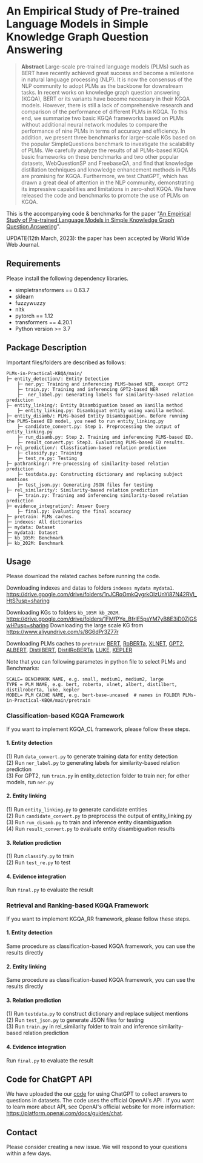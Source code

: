# An Empirical Study of Pre-trained Language Models in Simple Knowledge Graph Question Answering

> **Abstract**
Large-scale pre-trained language models (PLMs) such as BERT have recently achieved great success and become a milestone in natural language processing (NLP). It is now the consensus of the NLP community to adopt PLMs as the backbone for downstream tasks. In recent works on knowledge graph question answering (KGQA), BERT or its variants have become necessary in their KGQA models. However, there is still a lack of comprehensive research and comparison of the performance of different PLMs in KGQA. To this end, we summarize two basic KGQA frameworks based on PLMs without additional neural network modules to compare the performance of nine PLMs in terms of accuracy and efficiency. In addition, we present three benchmarks for larger-scale KGs based on the popular SimpleQuestions benchmark to investigate the scalability of PLMs. We carefully analyze the results of all PLMs-based KGQA basic frameworks on these benchmarks and two other popular datasets, WebQuestionSP and FreebaseQA, and find that knowledge distillation techniques and knowledge enhancement methods in PLMs are promising for KGQA. Furthermore, we test ChatGPT, which has drawn a great deal of attention in the NLP community, demonstrating its impressive capabilities and limitations in zero-shot KGQA. We have released the code and benchmarks to promote the use of PLMs on KGQA.

This is the accompanying code & benchmarks for the paper "[An Empirical Study of Pre-trained Language Models in Simple Knowledge Graph Question Answering](https://arxiv.org/abs/2303.10368)".

UPDATE(12th March, 2023): the paper has been accepted by World Wide Web Journal.

## Requirements
Please install the following dependency libraries.
- simpletransformers == 0.63.7
- sklearn
- fuzzywuzzy
- nltk
- pytorch == 1.12
- transformers == 4.20.1
- Python version >= 3.7

## Package Description
Important files/folders are described as follows:

```
PLMs-in-Practical-KBQA/main/
├─ entity_detection/: Entity Detection
    ├─ ner.py: Training and inferencing PLMS-based NER, except GPT2
    ├─ train.py: Training and inferencing GPT2-based NER
    ├─  ner_label.py: Generating labels for similarity-based relation prediction
├─ entity_linking/: Entity Disambiguation based on Vanilla method
    ├─ entity_linking.py: Disambiguat entity using vanilla method. 
├─ entity_disamb/: PLMs-based Entity Disambiguation. Before running the PLMS-based ED model, you need to run entity_linking.py
    ├─ candidate_convert.py: Step 1. Preprocessing the output of entity_linking.py
    ├─ run_disamb.py: Step 2. Training and inferencing PLMS-based ED. 
    ├─ result_convert.py: Step3. Evaluating PLMS-based ED results.
├─ rel_prediction/: Classfication-based relation prediction
    ├─ classify.py: Training
    ├─ test_re.py: Testing
├─ pathranking/: Pre-processing of similarity-based relation prediction
    ├─ testdata.py: Constructing dictionary and replacing subject mentions
    ├─ test_json.py: Generating JSON files for testing
├─ rel_similarity/: Similarity-based relation prediction
    ├─ train.py: Training and inferencing similarity-based relation prediction
├─ evidence_integration/: Answer Query
    ├─ final.py: Evaluating the final accuracy
├─ pretrain: PLMs caches.
├─ indexes: All dictionaries
├─ mydata: Dataset
├─ mydata1: Dataset
├─ kb_105M: Benchmark
├─ kb_202M: Benchmark
```


## Usage
Please download the related caches before running the code.

Downloading indexes and datas to folders ```indexes mydata mydata1```. https://drive.google.com/drive/folders/1nJCRoOmkQygrkOIzUnYi87N42RVI_HtS?usp=sharing

Downloading KGs to folders ```kb_105M kb_202M```. https://drive.google.com/drive/folders/1FMfPYe_BfrlE5psYM7yB8E3iD0ZjGSwH?usp=sharing
Downloading the large scale KG from https://www.aliyundrive.com/s/8G6dPr3Z77r

Downloading PLMs caches to ```pretrain```: [BERT](https://huggingface.co/bert-base-uncased), [RoBERTa](https://huggingface.co/roberta-base), [XLNET](https://huggingface.co/xlnet-base-cased), [GPT2](https://huggingface.co/gpt2), [ALBERT](https://huggingface.co/albert-base-v2), [DistilBERT](https://huggingface.co/distilbert-base-uncased), [DistilRoBERTa](https://huggingface.co/distilroberta-base), [LUKE](https://huggingface.co/studio-ousia/luke-base), [KEPLER](https://github.com/THU-KEG/KEPLER)

Note that you can following parametes in python file to select PLMs and Benchmarks:
```
SCALE= BENCHMARK NAME, e.g. small, medium1, medium2, large
TYPE = PLM NAME, e.g. bert, roberta, xlnet, albert, distilbert, distilroberta, luke, kepler
MODEL= PLM CACHE NAME, e.g. bert-base-uncased  # names in FOLDER PLMs-in-Practical-KBQA/main/pretrain
```

### Classification-based KGQA Framework
If you want to implement KGQA_CL framework, please follow these steps.
#### 1. Entity detection
(1) Run ```data_convert.py``` to generate training data for entity detection  
(2) Run ```ner_label.py``` to generating labels for similarity-based relation prediction  
(3) For GPT2, run ```train.py``` in entity_detection folder to train ner; for other models, run ```ner.py```
#### 2. Entity linking
(1) Run ```entity_linking.py``` to generate candidate entities  
(2) Run ```candidate_convert.py``` to preprocess the output of entity_linking.py  
(3) Run ```run_disamb.py``` to train and inference entity disambiguation  
(4) Run ```result_convert.py``` to evaluate entity disambiguation results
#### 3. Relation prediction
(1) Run ```classify.py``` to train  
(2) Run ```test_re.py``` to test  
#### 4. Evidence integration
Run ```final.py``` to evaluate the result
### Retrieval and Ranking-based KGQA Framework
If you want to implement KGQA_RR framework, please follow these steps.
#### 1. Entity detection
Same procedure as classification-based KGQA framework, you can use the results directly
#### 2. Entity linking
Same procedure as classification-based KGQA framework, you can use the results directly
#### 3. Relation prediction
(1) Run ```testdata.py``` to construct dictionary and replace subject mentions  
(2) Run ```test_json.py``` to generate JSON files for testing  
(3) Run ```train.py``` in rel_similarity folder to train and inference similarity-based relation prediction
#### 4. Evidence integration
Run ```final.py``` to evaluate the result


## Code for ChatGPT API

We have uploaded the our [code](tool/ChatGPT_API.py) for using ChatGPT to collect answers to questions in datasets. The code uses the official OpenAI's API . If you want to learn more about APl, see OpenAI's official website for more information: https://platform.openai.com/docs/guides/chat.

## Contact
Please consider creating a new issue. We will respond to your questions within a few days.
